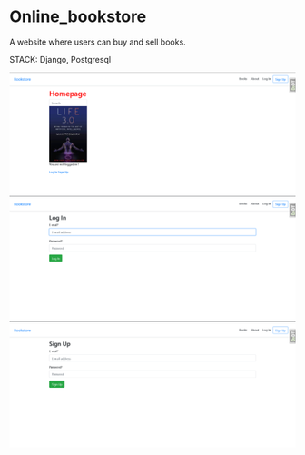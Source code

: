 # Online_bookstore
A website where users can buy and sell books. 

STACK: Django, Postgresql

![homepage](screenshots/homepage.png)
![loginpage](screenshots/login_page.png)
![signupage](screenshots/signup_page.png)
